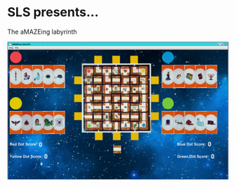 # SLS presents... 
The aMAZEing labyrinth

![Image of the board](https://github.com/wise-bit/amazeing-labyrinth-noAI/blob/master/Labyrinth/res/2018-11-20%20(1).png)
